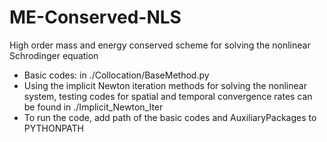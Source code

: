 # ME-Conserved-NLS
High order mass and energy conserved scheme for solving the nonlinear Schrodinger equation 

* Basic codes: in ./Collocation/BaseMethod.py
* Using the implicit Newton iteration methods for solving the nonlinear system, testing codes for spatial and temporal convergence rates can be found in ./Implicit_Newton_Iter
* To run the code, add path of the basic codes and AuxiliaryPackages to PYTHONPATH